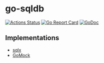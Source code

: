 # go-sqldb

[![Actions Status](https://wdp9fww0r9.execute-api.us-west-2.amazonaws.com/production/badge/Nivl/go-sqldb)](https://wdp9fww0r9.execute-api.us-west-2.amazonaws.com/production/results/Nivl/go-sqldb)
[![Go Report Card](https://goreportcard.com/badge/github.com/nivl/go-sqldb)](https://goreportcard.com/report/github.com/nivl/go-sqldb)
[![GoDoc](https://godoc.org/github.com/Nivl/go-sqldb?status.svg)](https://godoc.org/github.com/Nivl/go-sqldb)

## Implementations

- [sqlx](https://godoc.org/github.com/Nivl/go-sqldb/implementations/sqlxdb)
- [GoMock](https://godoc.org/github.com/Nivl/go-sqldb/implementations/mocksqldb)
